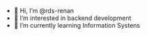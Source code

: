 - 👋 Hi, I’m @rds-renan
- 👀 I’m interested in backend development
- 🌱 I’m currently learning Information Systens

<!---
rds-renan/rds-renan is a ✨ special ✨ repository because its `README.md` (this file) appears on your GitHub profile.
You can click the Preview link to take a look at your changes.
--->
